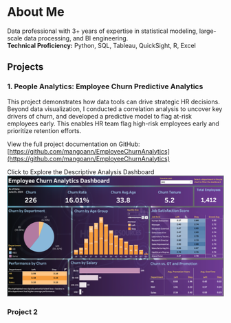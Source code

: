 # About Me
Data professional with 3+ years of expertise in statistical modeling, large-scale data processing, and BI engineering.  
**Technical Proficiency:** Python, SQL, Tableau, QuickSight, R, Excel
## Projects
### 1. People Analytics: Employee Churn Predictive Analytics
This project demonstrates how data tools can drive strategic HR decisions. Beyond data visualization, I conducted a correlation analysis to uncover key drivers of churn, and developed a predictive model to flag at-risk employees early. This enables HR team flag high-risk employees early and prioritize retention efforts.

View the full project documentation on GitHub: [https://github.com/mangoann/EmployeeChurnAnalytics](https://github.com/mangoann/EmployeeChurnAnalytics)

Click to Explore the Descriptive Analysis Dashboard
[![Thumbnail_EC](docs/assets/Thumbnail_EC.jpg)](https://public.tableau.com/shared/DQSK678RN?:display_count=n&:origin=viz_share_link![image](https://github.com/user-attachments/assets/356ff59a-3aaf-4772-ba7d-cc1170881603))

### Project 2
